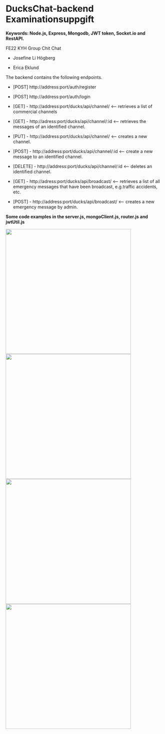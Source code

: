 # DucksChat-backend Examinationsuppgift 
**Keywords: Node.js, Express, Mongodb, JWT token, Socket.io and RestAPI.**

FE22 KYH Group Chit Chat

* Josefine Li Högberg

* Erica Eklund

The backend contains the following endpoints. 

* [POST] http://address:port/auth/register

* [POST] http://address:port/auth/login

* [GET] - http://address:port/ducks/api/channel/ <-- retrieves a list of commercial channels

* [GET] - http://adress:port/ducks/api/channel/:id <-- retrieves the messages of an identified channel.

* [PUT] - http://address:port/ducks/api/channel/ <-- creates a new channel. 

* [POST] - http://address:port/ducks/api/channel/:id <-- create a new message to an identified channel.

* [DELETE] - http://address:port/ducks/api/channel/:id <-- deletes an identified channel.

* [GET] - http://adress:port/ducks/api/broadcast/ <-- retrieves a list of all emergency messages that have been broadcast, e.g.traffic accidents, etc. 

* [POST] - http://address:port/ducks/api/broadcast/ <-- creates a new emergency message by admin.

**Some code examples in the server.js, mongoClient.js, router.js and jwtUtil.js**

<img width="400" src="https://user-images.githubusercontent.com/97985695/232014518-16ee9981-9277-4e6c-9145-9e87688ed48a.png"><img width="400" src="https://user-images.githubusercontent.com/97985695/232016403-8a42117a-eebf-4c51-9ada-161a81850bce.png"><img width="400" src="https://user-images.githubusercontent.com/97985695/232014401-972f5a2d-310d-49de-8987-702d604b5458.png"><img width="400" height="auto" src="https://user-images.githubusercontent.com/97985695/232014497-3c2d0f0e-e7c0-474a-a577-6e28a60d9cb9.png">


